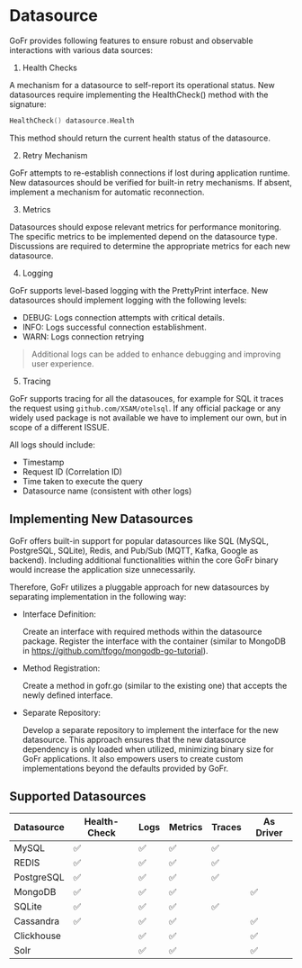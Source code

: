 # Datasource 


GoFr provides following features to ensure robust and observable interactions with various data sources:

1. Health Checks

A mechanism for a datasource to self-report its operational status.
New datasources require implementing the HealthCheck() method with the signature:
```go
HealthCheck() datasource.Health
```

This method should return the current health status of the datasource.

2. Retry Mechanism

GoFr attempts to re-establish connections if lost during application runtime.
New datasources should be verified for built-in retry mechanisms. If absent, implement a mechanism for automatic reconnection.

3. Metrics

Datasources should expose relevant metrics for performance monitoring.
The specific metrics to be implemented depend on the datasource type. Discussions are required to determine the appropriate metrics for each new datasource.

4. Logging

GoFr supports level-based logging with the PrettyPrint interface.
New datasources should implement logging with the following levels:
- DEBUG: Logs connection attempts with critical details.
- INFO: Logs successful connection establishment.
- WARN: Logs connection retrying

> Additional logs can be added to enhance debugging and improving user experience.

5. Tracing
    
GoFr supports tracing for all the datasouces, for example for SQL it traces the request using `github.com/XSAM/otelsql`.
If any official package or any widely used package is not available we have to implement our own, but in scope of a different ISSUE.


All logs should include:
- Timestamp
- Request ID (Correlation ID)
- Time taken to execute the query
- Datasource name (consistent with other logs)

## Implementing New Datasources

GoFr offers built-in support for popular datasources like SQL (MySQL, PostgreSQL, SQLite), Redis, and Pub/Sub (MQTT, Kafka, Google as backend). Including additional functionalities within the core GoFr binary would increase the application size unnecessarily.

Therefore, GoFr utilizes a pluggable approach for new datasources by separating implementation in the following way:

- Interface Definition:

   Create an interface with required methods within the datasource package.
   Register the interface with the container (similar to MongoDB in https://github.com/tfogo/mongodb-go-tutorial).


- Method Registration:

   Create a method in gofr.go (similar to the existing one) that accepts the newly defined interface.


- Separate Repository:

   Develop a separate repository to implement the interface for the new datasource.
   This approach ensures that the new datasource dependency is only loaded when utilized, minimizing binary size for GoFr applications. It also empowers users to create custom implementations beyond the defaults provided by GoFr.

## Supported Datasources

| Datasource | Health-Check | Logs | Metrics | Traces | As Driver |
|------------|-----------|------|---------|--------|-----------|
| MySQL      | ✅         | ✅    | ✅       | ✅      |           |
| REDIS      | ✅         | ✅    | ✅       | ✅      |           |
| PostgreSQL | ✅         | ✅    | ✅       | ✅      |           |
| MongoDB    | ✅         | ✅    | ✅       |        | ✅         |
| SQLite     | ✅         | ✅    | ✅       | ✅      |           |
| Cassandra  | ✅         | ✅    | ✅       |        | ✅         |
| Clickhouse |           | ✅    | ✅       |        | ✅         |
| Solr       |           |   ✅   |   ✅      |        |      ✅     |
